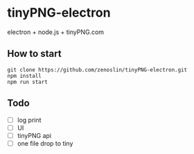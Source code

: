 # tinyPNG-electron

electron + node.js + tinyPNG.com

## How to start

``` -shell
git clone https://github.com/zenoslin/tinyPNG-electron.git
npm install
npm run start
```

## Todo

- [ ] log print
- [ ] UI
- [ ] tinyPNG api
- [ ] one file drop to tiny